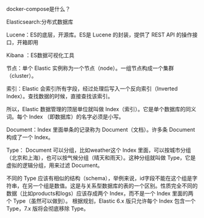 
docker-compose是什么？

Elasticsearch:分布式数据库

Lucene：ES的底层，开源库。ES是 Lucene 的封装，提供了 REST API 的操作接口，开箱即用

Kibana ：ES数据可视化工具

节点：单个 Elastic 实例称为一个节点（node）。一组节点构成一个集群（cluster）。

索引：Elastic 会索引所有字段，经过处理后写入一个反向索引（Inverted Index）。查找数据的时候，直接查找该索引。

所以，Elastic 数据管理的顶层单位就叫做 Index（索引）。它是单个数据库的同义词。每个 Index （即数据库）的名字必须是小写。

Document：Index 里面单条的记录称为 Document（文档）。许多条 Document 构成了一个 Index。

Type：
Document 可以分组，比如weather这个 Index 里面，可以按城市分组（北京和上海），也可以按气候分组（晴天和雨天）。这种分组就叫做 Type，它是虚拟的逻辑分组，用来过滤 Document。

不同的 Type 应该有相似的结构（schema），举例来说，id字段不能在这个组是字符串，在另一个组是数值。这是与关系型数据库的表的一个区别。性质完全不同的数据（比如products和logs）应该存成两个 Index，而不是一个 Index 里面的两个 Type（虽然可以做到）。 
根据规划，Elastic 6.x 版只允许每个 Index 包含一个 Type，7.x 版将会彻底移除 Type。

